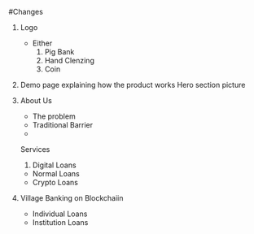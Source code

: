 #Changes
1. Logo
   - Either
      1. Pig Bank
      2.  Hand Clenzing
      3. Coin

2. Demo page explaining how the product works
    Hero section picture


3. About Us
   - The problem
   * Traditional Barrier
   *


   Services
   1. Digital Loans
     * Normal Loans
     * Crypto Loans

4. Village Banking on Blockchaiin
   * Individual Loans
   * Institution Loans